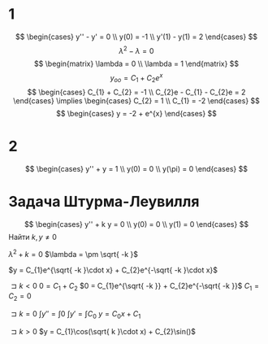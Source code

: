 # 1
$$
\begin{cases}
y'' - y' = 0 \\
y(0) = -1 \\
y'(1) - y(1) = 2
\end{cases}
$$
$$
\lambda^{2} - \lambda = 0
$$
$$
\begin{matrix}
\lambda = 0 \\
\lambda = 1
\end{matrix}
$$
$$
y_{oo} = C_{1} + C_{2}e^{x}
$$
$$
\begin{cases}
C_{1} + C_{2} = -1 \\
C_{2}e - C_{1} - C_{2}e = 2
\end{cases} \implies \begin{cases}
C_{2} = 1 \\
C_{1} = -2
\end{cases}
$$$$
\begin{cases}
y = -2 + e^{x}
\end{cases}
$$
# 2
$$
\begin{cases}
y'' + y = 1 \\
y(0) = 0 \\
y(\pi) = 0
\end{cases}
$$
# Задача Штурма-Леувилля
$$
\begin{cases}
y'' + k y = 0 \\
y(0) = 0 \\
y(1) = 0
\end{cases}
$$
Найти $k, y \neq 0$

$\lambda^{2} + k = 0$
$\lambda = \pm \sqrt{ -k }$

$y = C_{1}e^{\sqrt{ -k }\cdot x} + C_{2}e^{-\sqrt{ -k }\cdot x}$

$\sqsupset k < 0$
$0 = C_{1} + C_{2}$
$0 = C_{1}e^{\sqrt{ -k }} + C_{2}e^{-\sqrt{ -k }}$
$C_{1} = C_{2} = 0$

$\sqsupset k = 0$
$\int y'' = \int 0$
$\int y' = \int C_{0}$
$y = C_{0}x + C_{1}$

$\sqsupset k > 0$
$y = C_{1}\cos(\sqrt{ k }\cdot x) + C_{2}\sin()$